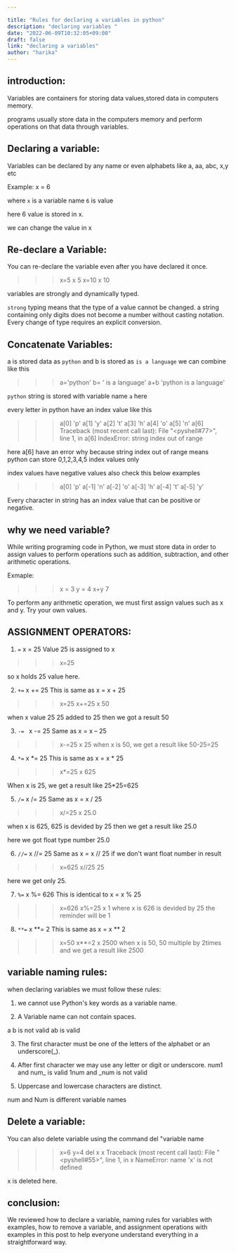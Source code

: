 ```yaml
---

title: "Rules for declaring a variables in python"
description: "declaring variables "
date: "2022-06-09T10:32:05+09:00"
draft: false
link: "declaring a variables"
author: "harika"
---
```


## introduction:

Variables are containers for storing data values,stored data in computers memory.

programs usually store data in the computers memory and perform operations on that data through variables.


## Declaring  a variable:
Variables can be declared by any name or even alphabets like a, aa, abc, x,y etc

Example:
x = 6

where
`x` is a variable name
`6` is value 

here 6 value is stored in x.

we can change the value in x

## Re-declare a Variable:

You can re-declare the variable even after you have declared it once.

>>> x=5
>>> x
5
>>> x=10
>>> x
10

variables are strongly and dynamically typed.

`strong` typing means that the type of a value cannot be changed.
a string containing only digits does not become a number without casting notation.
Every change of type requires an explicit conversion.


## Concatenate Variables:
a is stored data as `python` and b is stored as `is a language` we can combine like this

>>> a='python'
>>> b= ' is a language'
>>> a+b
'python is a language'


`python` string is stored with variable name `a` here

every letter in python have an index value like this 

>>> a[0]
'p'
>>> a[1]
'y'
>>> a[2]
't'
>>> a[3]
'h'
>>> a[4]
'o'
>>> a[5]
'n'
>>> a[6]
Traceback (most recent call last):
  File "<pyshell#77>", line 1, in <module>
    a[6]
IndexError: string index out of range

here a[6] have an error why because string index out of range means python can store 0,1,2,3,4,5 index values only

index values have negative values also check this below examples

>>> a[0]
'p'
>>> a[-1]
'n'
>>> a[-2]
'o'
>>> a[-3]
'h'
>>> a[-4]
't'
>>> a[-5]
'y'

Every character in string has an index value that can be positive or negative. 


## why we need variable?

While writing programing code in Python, we must store data in order to assign values to perform operations such as addition, subtraction, and other arithmetic operations.

Exmaple:

>>> x = 3
>>> y = 4
>>> x+y
7

To perform any arithmetic operation, we must first assign values such as x and y. Try your own values. 

## ASSIGNMENT OPERATORS:
1. `=`   x = 25 Value 25 is assigned to x

>>> x=25
>>>  

so x holds 25 value here.

2. `+=`  x += 25 This is same as x = x + 25
>>> x=25
>>> x+=25
>>> x
50

when x value 25 25 added to 25  then we got a result 50

3. `-= `  x -= 25 Same as x = x – 25
>>> x-=25
>>> x
25
when x is 50,  we get a result like 50-25=25

4. `*=`  x *= 25 This is same as x = x * 25
>>> x*=25
>>> x
625

When x is 25, we get a result like 25*25=625 

5. `/=`  x /= 25 Same as x = x / 25

>>> x/=25
>>> x
25.0

when x is 625, 625 is devided by 25 then we get a result like 25.0

here we got float type number 25.0 

6. `//=` x //= 25 Same as x = x // 25
if we don't  want float number in result
>>> x=625
>>> x//25
25

here we get only 25.

7. `%=`  x %= 626 This is identical to x = x % 25
>>> x=626
>>> x%=25
>>> x
1
where x is 626 is devided by 25 the reminder will be 1

8. `**=` x **= 2 This is same as x = x ** 2
>>> x=50
>>> x**=2
>>> x
2500
when x is 50, 50 multiple by 2times and we get a result like 2500
 
## variable naming rules:

when declaring variables we must follow these rules:

1. we cannot use Python's key words as a variable name.

2. A Variable name can not contain spaces.

a b is not valid
ab is valid

3. The first character must be one of the letters of the alphabet or an underscore(_).


4. After first character we may use any letter or digit or underscore.
num1 and num_ is valid
1num and _num is not valid

5. Uppercase and lowercase characters are distinct.

num and Num is different variable names

## Delete a variable:

You can also delete variable using the command del "variable name
>>> x=6
>>> y=4
>>> del x
>>> x
Traceback (most recent call last):
  File "<pyshell#55>", line 1, in <module>
    x
NameError: name 'x' is not defined

x is deleted here.


## conclusion:

We reviewed how to declare a variable, naming rules for variables with examples, how to remove a variable, and assignment operations with examples in this post to help everyone understand everything in a straightforward way. 











